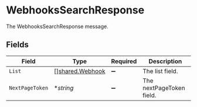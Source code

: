 # WebhooksSearchResponse

The WebhooksSearchResponse message.


## Fields

| Field                                                     | Type                                                      | Required                                                  | Description                                               |
| --------------------------------------------------------- | --------------------------------------------------------- | --------------------------------------------------------- | --------------------------------------------------------- |
| `List`                                                    | [][shared.Webhook](../../../pkg/models/shared/webhook.md) | :heavy_minus_sign:                                        | The list field.                                           |
| `NextPageToken`                                           | **string*                                                 | :heavy_minus_sign:                                        | The nextPageToken field.                                  |